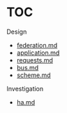 # TOC

Design

- [federation.md](federation.md)
- [application.md](application.md)
- [requests.md](requests.md)
- [bus.md](bus.md)
- [scheme.md](scheme.md)

Investigation

- [ha.md](ha.md)